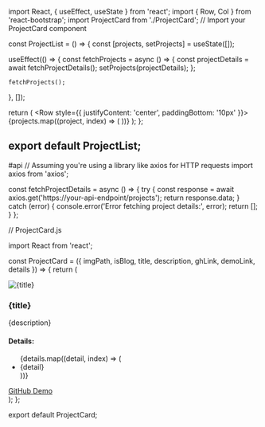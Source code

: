 import React, { useEffect, useState } from 'react';
import { Row, Col } from 'react-bootstrap';
import ProjectCard from './ProjectCard'; // Import your ProjectCard component

const ProjectList = () => {
  const [projects, setProjects] = useState([]);

  useEffect(() => {
    const fetchProjects = async () => {
      const projectDetails = await fetchProjectDetails();
      setProjects(projectDetails);
    };

    fetchProjects();
  }, []);

  return (
    <Row style={{ justifyContent: 'center', paddingBottom: '10px' }}>
      {projects.map((project, index) => (
        <Col md={4} className="project-card" key={index}>
          <ProjectCard
            imgPath={project.imgPath}
            isBlog={project.isBlog}
            title={project.title}
            description={project.description}
            ghLink={project.ghLink}
            demoLink={project.demoLink}
          />
        </Col>
      ))}
    </Row>
  );
};

export default ProjectList;
---
#api
// Assuming you're using a library like axios for HTTP requests
import axios from 'axios';

const fetchProjectDetails = async () => {
  try {
    const response = await axios.get('https://your-api-endpoint/projects');
    return response.data;
  } catch (error) {
    console.error('Error fetching project details:', error);
    return [];
  }
};

// ProjectCard.js

import React from 'react';

const ProjectCard = ({ imgPath, isBlog, title, description, ghLink, demoLink, details }) => {
  return (
    <div className="project-card">
      <img src={imgPath} className="img-fluid" alt={title} />
      <h3>{title}</h3>
      <p>{description}</p>
      <div className="project-details">
        <h4>Details:</h4>
        <ul>
          {details.map((detail, index) => (
            <li key={index}>{detail}</li>
          ))}
        </ul>
      </div>
      <div className="project-links">
        <a href={ghLink} target="_blank" rel="noopener noreferrer">
          GitHub
        </a>
        <a href={demoLink} target="_blank" rel="noopener noreferrer">
          Demo
        </a>
      </div>
    </div>
  );
};

export default ProjectCard;
